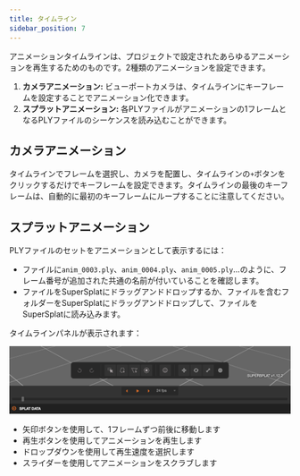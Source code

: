 ```yaml
---
title: タイムライン
sidebar_position: 7
---
```


アニメーションタイムラインは、プロジェクトで設定されたあらゆるアニメーションを再生するためのものです。2種類のアニメーションを設定できます。

1. **カメラアニメーション:** ビューポートカメラは、タイムラインにキーフレームを設定することでアニメーション化できます。
2. **スプラットアニメーション:** 各PLYファイルがアニメーションの1フレームとなるPLYファイルのシーケンスを読み込むことができます。

## カメラアニメーション

タイムラインでフレームを選択し、カメラを配置し、タイムラインの`+`ボタンをクリックするだけでキーフレームを設定できます。タイムラインの最後のキーフレームは、自動的に最初のキーフレームにループすることに注意してください。

## スプラットアニメーション

PLYファイルのセットをアニメーションとして表示するには：

- ファイルに`anim_0003.ply`、`anim_0004.ply`、`anim_0005.ply`...のように、フレーム番号が追加された共通の名前が付いていることを確認します。
- ファイルをSuperSplatにドラッグアンドドロップするか、ファイルを含むフォルダーをSuperSplatにドラッグアンドドロップして、ファイルをSuperSplatに読み込みます。

タイムラインパネルが表示されます：

<img width="931" alt="Screenshot 2025-01-03 at 13 52 25" src="/img/user-manual/gaussian-splatting/editing/supersplat/timeline.png" />

- 矢印ボタンを使用して、1フレームずつ前後に移動します
- 再生ボタンを使用してアニメーションを再生します
- ドロップダウンを使用して再生速度を選択します
- スライダーを使用してアニメーションをスクラブします
